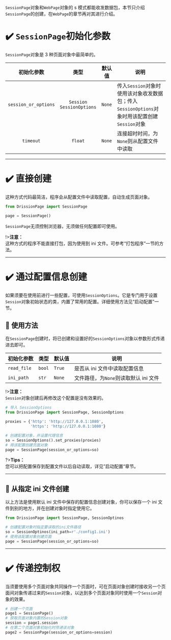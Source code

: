 `SessionPage`对象和`WebPage`对象的 s 模式都能收发数据包，本节只介绍`SessionPage`的创建，在`WebPage`的章节再对其进行介绍。

# ✔️ `SessionPage`初始化参数

`SessionPage`对象是 3 种页面对象中最简单的。

| 初始化参数                | 类型                            | 默认值    | 说明                                                              |
|:--------------------:|:-----------------------------:|:------:| --------------------------------------------------------------- |
| `session_or_options` | `Session`<br>`SessionOptions` | `None` | 传入`Session`对象时使用该对象收发数据包；传入`SessionOptions`对象时用该配置创建`Session`对象 |
| `timeout`            | `float`                       | `None` | 连接超时时间，为`None`则从配置文件中读取                                         |

---

# ✔️ 直接创建

这种方式代码最简洁，程序会从配置文件中读取配置，自动生成页面对象。

```python
from DrissionPage import SessionPage

page = SessionPage()
```

`SessionPage`无须控制浏览器，无须做任何配置即可使用。

!>**注意：**<br>这种方式的程序不能直接打包，因为使用到 ini 文件。可参考“打包程序”一节的方法。

---

# ✔️ 通过配置信息创建

如果须要在使用前进行一些配置，可使用`SessionOptions`。它是专门用于设置`Session`对象初始状态的类，内置了常用的配置。详细使用方法见“启动配置”一节。

## 📍 使用方法

在`SessionPage`创建时，将已创建和设置好的`SessionOptions`对象以参数形式传递进去即可。

| 初始化参数       | 类型     | 默认值    | 说明                       |
| ----------- | ------ | ------ | ------------------------ |
| `read_file` | `bool` | `True` | 是否从 ini 文件中读取配置信息        |
| `ini_path`  | `str`  | `None` | 文件路径，为`None`则读取默认 ini 文件 |

!>**注意：**<br> `Session`对象创建后再修改这个配置是没有效果的。

```python
# 导入 SessionOptions
from DrissionPage import SessionPage, SessionOptions

proxies = {'http': 'http://127.0.0.1:1080',
           'https': 'http://127.0.0.1:1080'}

# 创建配置对象，并设置代理信息
so = SessionOptions().set_proxies(proxies)
# 用该配置创建页面对象
page = SessionPage(session_or_options=so)
```

?>**Tips：**<br>您可以把配置保存到配置文件以后自动读取，详见”启动配置“章节。

---

## 📍 从指定 ini 文件创建

以上方法是使用默认 ini 文件中保存的配置信息创建对象，你可以保存一个 ini 文件到别的地方，并在创建对象时指定使用它。

```python
from DrissionPage import SessionPage, SessionOptinos

# 创建配置对象时指定要读取的ini文件路径
so = SessionOptinos(ini_path=r'./config1.ini')
# 使用该配置对象创建页面
page = SessionPage(session_or_options=so)
```

---

# ✔️ 传递控制权

当须要使用多个页面对象共同操作一个页面时，可在页面对象创建时接收另一个页面间对象传递过来的`Session`对象，以达到多个页面对象同时使用一个`Session`对象的效果。

```python
# 创建一个页面
page1 = SessionPage()
# 获取页面对象内置的Session对象
session = page1.session
# 在第二个页面对象初始化时传递该对象
page2 = SessionPage(session_or_options=session)
```
